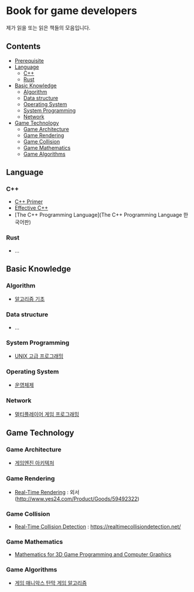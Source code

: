 # Book for game developers

제가 읽을 또는 읽은 책들의 모음입니다.

## Contents

- [Prerequisite](#prerequisite)
- [Language](#Language)
  * [C++](#C++)
  * [Rust](#Rust)
- [Basic Knowledge](#Basic-Knowledge)
  * [Algorithm](#Algorithm)
  * [Data structure](#Data-structure)
  * [Operating System](#Operating-System)
  * [System Programming](#System-Programming)
  * [Network](#Network)
- [Game Technology](#Game-Technology)
  * [Game Architecture](#Game-Architecture)
  * [Game Rendering](#Game-Rendering)
  * [Game Collision](#Game-Collision)
  * [Game Mathematics](#Game-Mathematics)
  * [Game Algorithms](#Game-Algorithms)

## Language

### C++

* [C++ Primer](http://www.yes24.com/Product/Goods/9124193)
* [Effective C++](http://www.yes24.com/Product/Goods/17525589)
* [The C++ Programming Language](The C++ Programming Language 한국어판)

### Rust

* ...

## Basic Knowledge

### Algorithm

* [알고리즘 기초](http://www.yes24.com/Product/Goods/37582683)

### Data structure

* ...

### System Programming

* [UNIX 고급 프로그래밍](http://www.yes24.com/Product/Goods/14528020)

### Operating System

* [운영체제](http://www.yes24.com/Product/Goods/89496122)

### Network

* [멀티플레이어 게임 프로그래밍](http://www.yes24.com/Product/Goods/38868446)

## Game Technology

### Game Architecture

* [게임엔진 아키텍처](http://www.yes24.com/Product/Goods/101545076)

### Game Rendering

* [Real-Time Rendering](http://www.yes24.com/Product/Goods/408701) : 외서(http://www.yes24.com/Product/Goods/59492322)

### Game Collision

* [Real-Time Collision Detection](http://www.yes24.com/Product/Goods/1701880) : https://realtimecollisiondetection.net/

### Game Mathematics

* [Mathematics for 3D Game Programming and Computer Graphics](http://www.yes24.com/Product/Goods/4478190)

### Game Algorithms

* [게임 매니악스 탄막 게임 알고리즘](http://www.yes24.com/Product/Goods/12041761)

